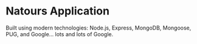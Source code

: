 # Natours Application

Built using modern technologies: Node.js, Express, MongoDB, Mongoose, PUG, and Google... lots and lots of Google.
